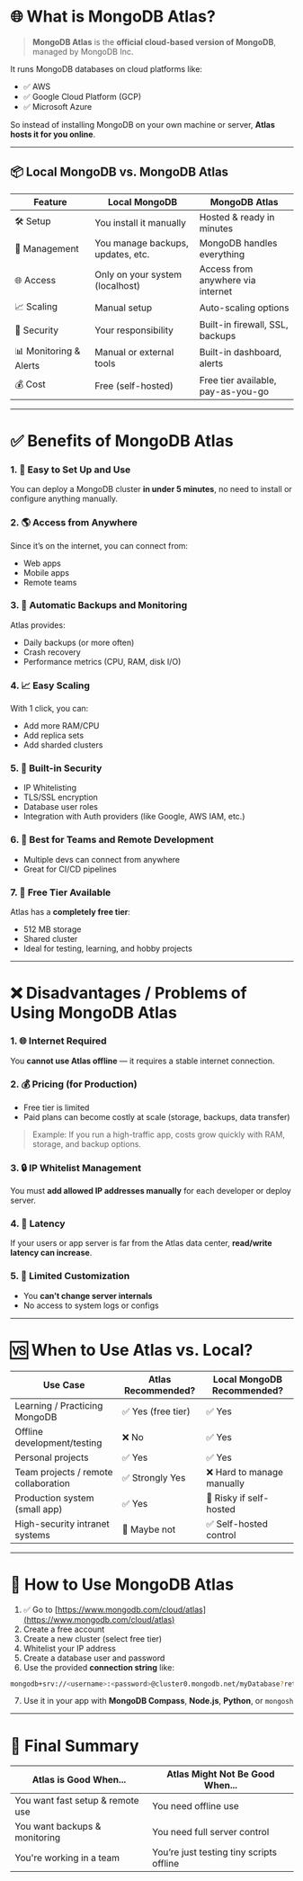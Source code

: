 # 🌐 What is **MongoDB Atlas**?

> **MongoDB Atlas** is the **official cloud-based version of MongoDB**, managed by MongoDB Inc.

It runs MongoDB databases on cloud platforms like:

* ✅ AWS
* ✅ Google Cloud Platform (GCP)
* ✅ Microsoft Azure

So instead of installing MongoDB on your own machine or server, **Atlas hosts it for you online**.

---

## 📦 Local MongoDB vs. MongoDB Atlas

| Feature                | Local MongoDB                     | MongoDB Atlas                      |
| ---------------------- | --------------------------------- | ---------------------------------- |
| 🛠 Setup               | You install it manually           | Hosted & ready in minutes          |
| 🧠 Management          | You manage backups, updates, etc. | MongoDB handles everything         |
| 🌐 Access              | Only on your system (localhost)   | Access from anywhere via internet  |
| 📈 Scaling             | Manual setup                      | Auto-scaling options               |
| 🔐 Security            | Your responsibility               | Built-in firewall, SSL, backups    |
| 📊 Monitoring & Alerts | Manual or external tools          | Built-in dashboard, alerts         |
| 💰 Cost                | Free (self-hosted)                | Free tier available, pay-as-you-go |

---

# ✅ Benefits of MongoDB Atlas

### 1. 🚀 Easy to Set Up and Use

You can deploy a MongoDB cluster **in under 5 minutes**, no need to install or configure anything manually.

### 2. 🌎 Access from Anywhere

Since it’s on the internet, you can connect from:

* Web apps
* Mobile apps
* Remote teams

### 3. 🧠 Automatic Backups and Monitoring

Atlas provides:

* Daily backups (or more often)
* Crash recovery
* Performance metrics (CPU, RAM, disk I/O)

### 4. 📈 Easy Scaling

With 1 click, you can:

* Add more RAM/CPU
* Add replica sets
* Add sharded clusters

### 5. 🔐 Built-in Security

* IP Whitelisting
* TLS/SSL encryption
* Database user roles
* Integration with Auth providers (like Google, AWS IAM, etc.)

### 6. 📱 Best for Teams and Remote Development

* Multiple devs can connect from anywhere
* Great for CI/CD pipelines

### 7. 🧪 Free Tier Available

Atlas has a **completely free tier**:

* 512 MB storage
* Shared cluster
* Ideal for testing, learning, and hobby projects

---

# ❌ Disadvantages / Problems of Using MongoDB Atlas

### 1. 🌐 Internet Required

You **cannot use Atlas offline** — it requires a stable internet connection.

### 2. 💰 Pricing (for Production)

* Free tier is limited
* Paid plans can become costly at scale (storage, backups, data transfer)

> Example: If you run a high-traffic app, costs grow quickly with RAM, storage, and backup options.

### 3. 🔒 IP Whitelist Management

You must **add allowed IP addresses manually** for each developer or deploy server.

### 4. 🐢 Latency

If your users or app server is far from the Atlas data center, **read/write latency can increase**.

### 5. 🧰 Limited Customization

* You **can’t change server internals**
* No access to system logs or configs

---

# 🆚 When to Use Atlas vs. Local?

| Use Case                             | Atlas Recommended? | Local MongoDB Recommended? |
| ------------------------------------ | ------------------ | -------------------------- |
| Learning / Practicing MongoDB        | ✅ Yes (free tier)  | ✅ Yes                      |
| Offline development/testing          | ❌ No               | ✅ Yes                      |
| Personal projects                    | ✅ Yes              | ✅ Yes                      |
| Team projects / remote collaboration | ✅ Strongly Yes     | ❌ Hard to manage manually  |
| Production system (small app)        | ✅ Yes              | 🚫 Risky if self-hosted    |
| High-security intranet systems       | 🚫 Maybe not       | ✅ Self-hosted control      |

---

# 🔧 How to Use MongoDB Atlas

1. ✅ Go to [https://www.mongodb.com/cloud/atlas](https://www.mongodb.com/cloud/atlas)
2. Create a free account
3. Create a new cluster (select free tier)
4. Whitelist your IP address
5. Create a database user and password
6. Use the provided **connection string** like:

```bash
mongodb+srv://<username>:<password>@cluster0.mongodb.net/myDatabase?retryWrites=true&w=majority
```

7. Use it in your app with **MongoDB Compass**, **Node.js**, **Python**, or `mongosh`

---

# 🧠 Final Summary

| Atlas is Good When...            | Atlas Might Not Be Good When...          |
| -------------------------------- | ---------------------------------------- |
| You want fast setup & remote use | You need offline use                     |
| You want backups & monitoring    | You need full server control             |
| You're working in a team         | You’re just testing tiny scripts offline |
